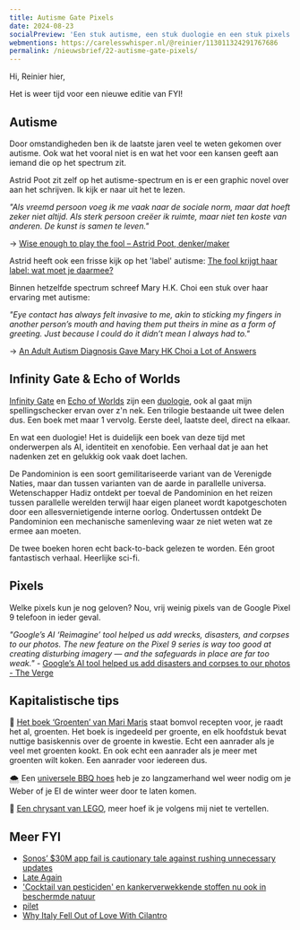 ```yaml
---
title: Autisme Gate Pixels
date: 2024-08-23
socialPreview: 'Een stuk autisme, een stuk duologie en een stuk pixels die niet te vertrouwen zijn'
webmentions: https://carelesswhisper.nl/@reinier/113011324291767686
permalink: /nieuwsbrief/22-autisme-gate-pixels/
---
```


Hi, Reinier hier,

Het is weer tijd voor een nieuwe editie van FYI!

## Autisme

Door omstandigheden ben ik de laatste jaren veel te weten gekomen over autisme. Ook wat het vooral niet is en wat het voor een kansen geeft aan iemand die op het spectrum zit.

Astrid Poot zit zelf op het autisme-spectrum en is er een graphic novel over aan het schrijven. Ik kijk er naar uit het te lezen.

*"Als vreemd persoon voeg ik me vaak naar de sociale norm, maar dat hoeft zeker niet altijd. Als sterk persoon creëer ik ruimte, maar niet ten koste van anderen. De kunst is samen te leven."*

→ [Wise enough to play the fool – Astrid Poot, denker/maker](https://astridpoot.nl/2024/03/20/wise-enough-to-play-the-fool/)

Astrid heeft ook een frisse kijk op het 'label' autisme: [The fool krijgt haar label: wat moet je daarmee?](https://astridpoot.nl/2024/07/30/the-fool-krijgt-haar-label-wat-moet-je-daarmee/)

Binnen hetzelfde spectrum schreef Mary H.K. Choi een stuk over haar ervaring met autisme:

*"Eye contact has always felt invasive to me, akin to sticking my fingers in another person’s mouth and having them put theirs in mine as a form of greeting. Just because I could do it didn’t mean I always had to."*

→ [An Adult Autism Diagnosis Gave Mary HK Choi a Lot of Answers](https://www.thecut.com/article/mary-hk-choi-adult-autism-diagnosis.html)


## Infinity Gate & Echo of Worlds

[Infinity Gate](https://www.goodreads.com/book/show/61237044-infinity-gate) en [Echo of Worlds](https://www.goodreads.com/book/show/181031840-echo-of-worlds) zijn een [duologie](https://nl.wikipedia.org/wiki/Duologie), ook al gaat mijn spellingschecker ervan over z'n nek. Een trilogie bestaande uit twee delen dus. Een boek met maar 1 vervolg. Eerste deel, laatste deel, direct na elkaar.

En wat een duologie! Het is duidelijk een boek van deze tijd met onderwerpen als AI, identiteit en xenofobie. Een verhaal dat je aan het nadenken zet en gelukkig ook vaak doet lachen. 

De Pandominion is een soort gemilitariseerde variant van de Verenigde Naties, maar dan tussen varianten van de aarde in parallelle universa. Wetenschapper Hadiz ontdekt per toeval de Pandominion en het reizen tussen parallelle werelden terwijl haar eigen planeet wordt kapotgeschoten door een allesvernietigende interne oorlog. Ondertussen ontdekt De Pandominion een mechanische samenleving waar ze niet weten wat ze ermee aan moeten.

De twee boeken horen echt back-to-back gelezen te worden. Eén groot fantastisch verhaal. Heerlijke sci-fi.

## Pixels

Welke pixels kun je nog geloven? Nou, vrij weinig pixels van de Google Pixel 9 telefoon in ieder geval.

*"Google’s AI ‘Reimagine’ tool helped us add wrecks, disasters, and corpses to our photos. The new feature on the Pixel 9 series is way too good at creating disturbing imagery — and the safeguards in place are far too weak."* - [Google’s AI tool helped us add disasters and corpses to our photos - The Verge](https://www.theverge.com/2024/8/21/24224084/google-pixel-9-reimagine-ai-photos)

## Kapitalistische tips

📗 [Het boek ‘Groenten’ van Mari Maris](https://partner.bol.com/click/click?p=2&t=url&s=1066120&f=TXL&url=https%3A%2F%2Fwww.bol.com%2Fnl%2Fnl%2Fp%2Fgroenten%2F9300000042258505%2F&name=Groenten%2C%20Mari%20Maris) staat bomvol recepten voor, je raadt het al, groenten. Het boek is ingedeeld per groente, en elk hoofdstuk bevat nuttige basiskennis over de groente in kwestie. Echt een aanrader als je veel met groenten kookt. En ook echt een aanrader als je meer met groenten wilt koken. Een aanrader voor iedereen dus.

🌨️ Een [universele BBQ hoes](https://partner.bol.com/click/click?p=2&t=url&s=1066120&f=TXL&url=https%3A%2F%2Fwww.bol.com%2Fnl%2Fnl%2Fp%2Fbarbecue-hoes-rond-o-57cm-bbq-waterdicht-o-a-weber-cadac%2F9200000124570998%2F&name=Barbecue%20Hoes%20Rond%20-%20%C3%B8%2057cm%20BBQ%20-%20Waterdicht%20-...) heb je zo langzamerhand wel weer nodig om je Weber of je EI de winter weer door te laten komen.

🧱 [Een chrysant van LEGO](https://partner.bol.com/click/click?p=2&t=url&s=1066120&f=TXL&url=https%3A%2F%2Fwww.bol.com%2Fnl%2Fnl%2Fp%2Flego-icons-chrysant-botanical-collection-10368%2F9300000175725313%2F&name=LEGO%20Icons%20Chrysant%20-%20Botanical%20Collection%20-%2010368), meer hoef ik je volgens mij niet te vertellen.

## Meer FYI

- [Sonos’ $30M app fail is cautionary tale against rushing unnecessary updates](https://arstechnica.com/gadgets/2024/08/app-redesign-blowback-will-cost-sonos-up-to-30-million-ceo-says/)
- [Late Again](https://randsinrepose.com/archives/late-again/)
- ['Cocktail van pesticiden' en kankerverwekkende stoffen nu ook in beschermde natuur](https://www.gld.nl/nieuws/8164677/cocktail-van-pesticiden-en-kankerverwekkende-stoffen-nu-ook-in-beschermde-natuur)
- [pilet](https://soulscircuit.com/pilet)
- [Why Italy Fell Out of Love With Cilantro](https://www.atlasobscura.com/articles/what-are-italian-herbs)
